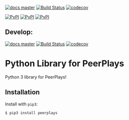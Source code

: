 [![docs master](https://readthedocs.org/projects/python-peerplays/badge/?version=master)](http://python-peerplays.readthedocs.io/en/latest/)
[![Build Status](https://travis-ci.org/PBSA/python-peerplays.svg?branch=master)](https://travis-ci.org/PBSA/python-peerplays)
[![codecov](https://codecov.io/gh/pbsa/python-peerplays/branch/master/graph/badge.svg)](https://codecov.io/gh/pbsa/python-peerplays)

[![PyPI](https://img.shields.io/pypi/dm/peerplays.svg?maxAge=2592000)]()
[![PyPI](https://img.shields.io/pypi/dw/peerplays.svg?maxAge=2592000)]()
[![PyPI](https://img.shields.io/pypi/dd/peerplays.svg?maxAge=2592000)]()

## Develop:

[![docs master](https://readthedocs.org/projects/python-peerplays/badge/?version=develop)](http://python-peerplays.readthedocs.io/en/latest/)
[![Build Status](hhttps://travis-ci.org/PBSA/python-peerplays.svg?branch=develop)](https://travis-ci.org/PBSA/python-peerplays)
[![codecov](https://codecov.io/gh/pbsa/python-peerplays/branch/develop/graph/badge.svg)](https://codecov.io/gh/pbsa/python-peerplays)

Python Library for PeerPlays
========================

Python 3 library for PeerPlays!

Installation
------------

Install with `pip3`:

    $ pip3 install peerplays
